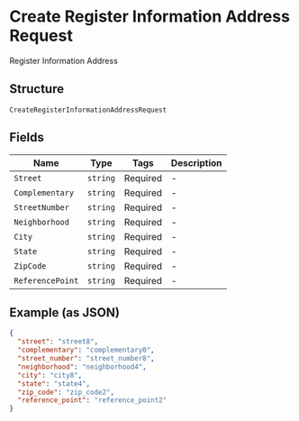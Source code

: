 
# Create Register Information Address Request

Register Information Address

## Structure

`CreateRegisterInformationAddressRequest`

## Fields

| Name | Type | Tags | Description |
|  --- | --- | --- | --- |
| `Street` | `string` | Required | - |
| `Complementary` | `string` | Required | - |
| `StreetNumber` | `string` | Required | - |
| `Neighborhood` | `string` | Required | - |
| `City` | `string` | Required | - |
| `State` | `string` | Required | - |
| `ZipCode` | `string` | Required | - |
| `ReferencePoint` | `string` | Required | - |

## Example (as JSON)

```json
{
  "street": "street8",
  "complementary": "complementary0",
  "street_number": "street_number8",
  "neighborhood": "neighborhood4",
  "city": "city8",
  "state": "state4",
  "zip_code": "zip_code2",
  "reference_point": "reference_point2"
}
```

